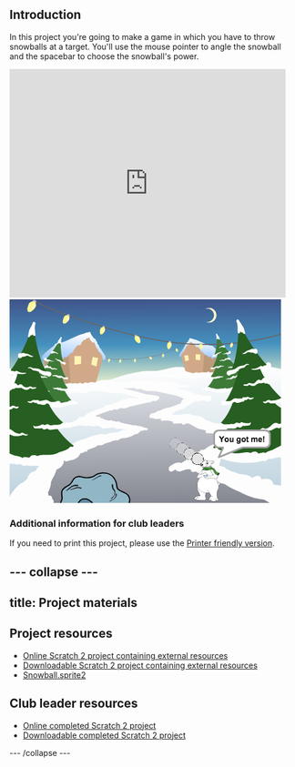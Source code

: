 ## Introduction

In this project you're going to make a game in which you have to throw snowballs at a target. You'll use the mouse pointer to angle the snowball and the spacebar to choose the snowball's power.

<div class="scratch-preview">
  <iframe allowtransparency="true" width="485" height="402" src="https://scratch.mit.edu/projects/embed/35172420/?autostart=true" frameborder="0"></iframe>
  <img src="images/snow-final.png">
</div>

### Additional information for club leaders

If you need to print this project, please use the [Printer friendly version](./print).




--- collapse ---
---
title: Project materials
---
## Project resources
* [Online Scratch 2 project containing external resources](http://jumpto.cc/snowball-resources)
* [Downloadable Scratch 2 project containing external resources](resources/SnowballFightResources.sb2)
* [Snowball.sprite2](resources/Snowball.sprite2)

## Club leader resources
* [Online completed Scratch 2 project](http://scratch.mit.edu/projects/35172420/#editor)
* [Downloadable completed Scratch 2 project](resources/SnowballFight.sb2)

--- /collapse ---